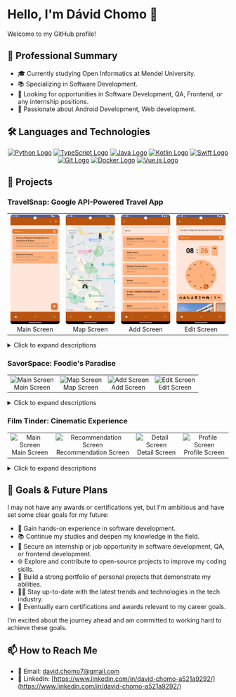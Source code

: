 # Hello, I'm Dávid Chomo 👋

Welcome to my GitHub profile!

## 💼 Professional Summary
- 🎓 Currently studying Open Informatics at Mendel University.
- 📚 Specializing in Software Development.
- 🚀 Looking for opportunities in Software Development, QA, Frontend, or any internship positions.
- 🌟 Passionate about Android Development, Web development.

## 🛠 Languages and Technologies

<div align="center">
  <a href="#"><img src="https://upload.wikimedia.org/wikipedia/commons/c/c3/Python-logo-notext.svg" alt="Python Logo" width="50"></a>
  <a href="#"><img src="https://upload.wikimedia.org/wikipedia/commons/4/4c/Typescript_logo_2020.svg" alt="TypeScript Logo" width="50"></a>
  <a href="#"><img src="https://upload.wikimedia.org/wikipedia/en/3/30/Java_programming_language_logo.svg" alt="Java Logo" width="50"></a>
  <a href="#"><img src="https://upload.wikimedia.org/wikipedia/commons/thumb/7/74/Kotlin_Icon.png/1200px-Kotlin_Icon.png" alt="Kotlin Logo" width="50"></a>
  <a href="#"><img src="https://developer.apple.com/swift/images/swift-og.png" alt="Swift Logo" width="50"></a>
  <a href="#"><img src="https://git-scm.com/images/logos/downloads/Git-Icon-1788C.png" alt="Git Logo" width="50"></a>
  <a href="#"><img src="https://jackmckew.dev/img/Moby-logo.png" alt="Docker Logo" width="50"></a>
  <a href="#"><img src="https://upload.wikimedia.org/wikipedia/commons/9/95/Vue.js_Logo_2.svg" alt="Vue.js Logo" width="50"></a>
</div>

## 📁 Projects

### TravelSnap: Google API-Powered Travel App

<table>
  <tr>
    <td align="center">
      <img src="https://github.com/Debury/testdavidrep/blob/main/MainScreen.png" alt="Main Screen" width="200">
      <br>
      Main Screen
    </td>
    <td align="center">
      <img src="https://github.com/Debury/testdavidrep/blob/main/MapScreen.png" alt="Map Screen" width="200">
      <br>
      Map Screen
    </td>
    <td align="center">
      <img src="https://github.com/Debury/testdavidrep/blob/main/AddingScreen.png" alt="Add Screen" width="200">
      <br>
      Add Screen
    </td>
    <td align="center">
      <img src="https://github.com/Debury/testdavidrep/blob/main/EditScreen.png" alt="Edit Screen" width="200">
      <br>
      Edit Screen
    </td>
  </tr>
</table>

<details>
<summary>Click to expand descriptions</summary>

- 📙 **TravelSnap:** A travel companion app that uses Google APIs for effortless place-saving. Snap photos to add your favorite places with Google Vision API landmark detection.

- 📸 **Snap and Save:** Easily snap and save your travel spots.

- 🗺️ **Leverage Google APIs:** Enhance your travel experiences with Google APIs.

- 🏞️ **Automatically Detect Landmarks:** Use your camera to automatically detect landmarks.

- 📔 **Create a Personal Travel Log:** Keep track of your travels with a personal travel log.

- 🌍 **Share Your Travel Stories:** Share your travel stories with ease.

[![TravelSnap Repository](https://github-readme-stats.vercel.app/api/pin/?username=Debury&repo=TravelSnap)](https://github.com/Debury/TravelSnap)

</details>


### SavorSpace: Foodie's Paradise

<table>
  <tr>
    <td align="center">
      <img src="https://github.com/yourusername/savorspace/blob/main/MainScreen.png" alt="Main Screen" width="200">
      <br>
      Main Screen
    </td>
    <td align="center">
      <img src="https://github.com/yourusername/savorspace/blob/main/MapScreen.png" alt="Map Screen" width="200">
      <br>
      Map Screen
    </td>
    <td align="center">
      <img src="https://github.com/yourusername/savorspace/blob/main/AddingScreen.png" alt="Add Screen" width="200">
      <br>
      Add Screen
    </td>
    <td align="center">
      <img src="https://github.com/yourusername/savorspace/blob/main/EditScreen.png" alt="Edit Screen" width="200">
      <br>
      Edit Screen
    </td>
  </tr>
</table>

<details>
<summary>Click to expand descriptions</summary>

- 📙 **SavorSpace:** A social networking platform for food enthusiasts, where you can effortlessly share your culinary experiences and discoveries. It's like Instagram for food lovers!
- 📸 **Snap photos of your favorite dishes:** Share them with the community.
- 🗺️ **Easily link your food posts:** To the restaurants where you enjoyed them using Google Places API.
- 🍽️ **Explore new restaurants and dishes:** Recommended by the SavorSpace community.
- 📔 **Maintain a personal food diary:** Of your culinary adventures.
- 🌐 **Connect with fellow food enthusiasts:** Like, and comment on their posts.

[![SavorSpace Repository](https://github-readme-stats.vercel.app/api/pin/?username=yourusername&repo=savorspace)](https://github.com/yourusername/savorspace)

</details>


### Film Tinder: Cinematic Experience

<table>
  <tr>
    <td align="center">
      <img src="https://github.com/yourusername/filmtinder/blob/main/MainScreen.png" alt="Main Screen" width="200">
      <br>
      Main Screen
    </td>
    <td align="center">
      <img src="https://github.com/yourusername/filmtinder/blob/main/RecommendationScreen.png" alt="Recommendation Screen" width="200">
      <br>
      Recommendation Screen
    </td>
    <td align="center">
      <img src="https://github.com/yourusername/filmtinder/blob/main/DetailScreen.png" alt="Detail Screen" width="200">
      <br>
      Detail Screen
    </td>
    <td align="center">
      <img src="https://github.com/yourusername/filmtinder/blob/main/ProfileScreen.png" alt="Profile Screen" width="200">
      <br>
      Profile Screen
    </td>
  </tr>
</table>

<details>
<summary>Click to expand descriptions</summary>

- 🎬 **Film Tinder:** A captivating web application tailored for movie buffs, bringing a unique twist to discovering and sharing your favorite films. It's like Tinder, but for movies!
- 🌟 **Swipe through an endless selection:** of films, curated to match your preferences.
- 🎞️ **Discover hidden gems:** Unearth cinematic treasures recommended by fellow Film Tinder users.
- 📝 **Build your movie collection:** Add beloved films to your personal library with just a tap.
- 💬 **Keep track of your cinematic journey:** Maintain a diary of movies you've watched and loved.
- 📷 **Connect with other film enthusiasts:** Discuss, rate, and share insights on your favorite flicks with the vibrant Film Tinder community.

[![Film Tinder Repository](https://github-readme-stats.vercel.app/api/pin/?username=Debury&repo=FilmTinder)](https://github.com/Debury/FilmTinder)]

</details>

## 🌟 Goals & Future Plans

I may not have any awards or certifications yet, but I'm ambitious and have set some clear goals for my future:

- 🚀 Gain hands-on experience in software development.
- 📚 Continue my studies and deepen my knowledge in the field.
- 💼 Secure an internship or job opportunity in software development, QA, or frontend development.
- 🌐 Explore and contribute to open-source projects to improve my coding skills.
- 📝 Build a strong portfolio of personal projects that demonstrate my abilities.
- 🧑‍💻 Stay up-to-date with the latest trends and technologies in the tech industry.
- 🌟 Eventually earn certifications and awards relevant to my career goals.

I'm excited about the journey ahead and am committed to working hard to achieve these goals.

## 📫 How to Reach Me
- 📧 Email: david.chomo7@gmail.com
- 💼 LinkedIn: [https://www.linkedin.com/in/david-chomo-a521a9292/](https://www.linkedin.com/in/david-chomo-a521a9292/)


